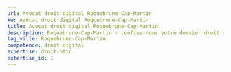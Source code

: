 ```yaml
---
url: Avocat droit digital Roquebrune-Cap-Martin
kw: Avocat droit digital Roquebrune-Cap-Martin
title: Avocat droit digital Roquebrune-Cap-Martin
description: Roquebrune-Cap-Martin - confiez-nous votre dossier droit digital
tag_ville: Roquebrune-Cap-Martin
competence: droit digital
expertise: droit-ntic
extertise_id: 1
---
```

